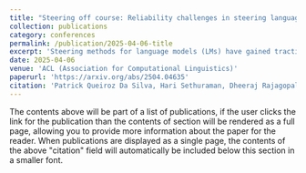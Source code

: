 ```yaml
---
title: "Steering off course: Reliability challenges in steering language models"
collection: publications
category: conferences
permalink: /publication/2025-04-06-title
excerpt: 'Steering methods for language models (LMs) have gained traction as lightweight alternatives to fine-tuning, enabling targeted modifications to model activations. However, prior studies primarily report results on a few models, leaving critical gaps in understanding the robustness of these methods. In this work, we systematically examine three prominent steering methods -- DoLa, function vectors, and task vectors. In contrast to the original studies, which evaluated a handful of models, we test up to 36 models belonging to 14 families with sizes ranging from 1.5B to 70B parameters. Our experiments reveal substantial variability in the effectiveness of the steering approaches, with a large number of models showing no improvement and at times degradation in steering performance. Our analysis demonstrate fundamental flaws in the assumptions underlying these methods, challenging their reliability as scalable steering solutions.'
date: 2025-04-06
venue: 'ACL (Association for Computational Linguistics)'
paperurl: 'https://arxiv.org/abs/2504.04635'
citation: 'Patrick Queiroz Da Silva, Hari Sethuraman, Dheeraj Rajagopal, Hannaneh Hajishirzi, Sachin Kumar,  "Steering off Course: Reliability Challenges in Steering Language Models", 2025 Conference of the Association for Computational Linguistics (ACL 2025) Oral (top 8%), to appear.'
---
```


The contents above will be part of a list of publications, if the user clicks the link for the publication than the contents of section will be rendered as a full page, allowing you to provide more information about the paper for the reader. When publications are displayed as a single page, the contents of the above "citation" field will automatically be included below this section in a smaller font.

